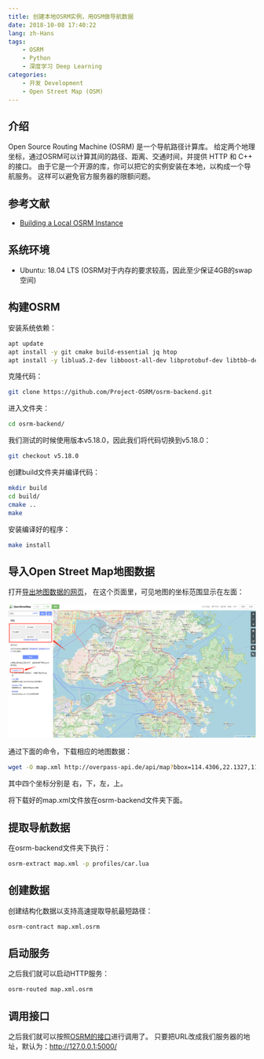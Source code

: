 ```yaml
---
title: 创建本地OSRM实例，用OSM做导航数据
date: 2018-10-08 17:40:22
lang: zh-Hans
tags:
    - OSRM
    - Python
    - 深度学习 Deep Learning
categories: 
    - 开发 Development
    - Open Street Map (OSM)
---
```


## 介绍

Open Source Routing Machine (OSRM) 是一个导航路径计算库。
给定两个地理坐标，通过OSRM可以计算其间的路径、距离、交通时间，并提供 HTTP 和 C++ 的接口。
由于它是一个开源的库，你可以把它的实例安装在本地，以构成一个导航服务。
这样可以避免官方服务器的限额问题。

## 参考文献

- [Building a Local OSRM Instance](https://datawookie.netlify.com/blog/2017/09/building-a-local-osrm-instance/)

## 系统环境

- Ubuntu: 18.04 LTS (OSRM对于内存的要求较高，因此至少保证4GB的swap空间)

## 构建OSRM

安装系统依赖：
```bash
apt update
apt install -y git cmake build-essential jq htop
apt install -y liblua5.2-dev libboost-all-dev libprotobuf-dev libtbb-dev libstxxl-dev libbz2-dev
```

克隆代码：
```bash
git clone https://github.com/Project-OSRM/osrm-backend.git
```

进入文件夹：
```bash
cd osrm-backend/
```

我们测试的时候使用版本v5.18.0，因此我们将代码切换到v5.18.0：
```bash
git checkout v5.18.0
```

创建build文件夹并编译代码：
```bash
mkdir build
cd build/
cmake ..
make
```

安装编译好的程序：
```bash
make install
```

## 导入Open Street Map地图数据
打开[导出地图数据的网页](http://www.openstreetmap.org/export)，
在这个页面里，可见地图的坐标范围显示在左面：

![导出香港的数据](/uploads/postimgs/8924e14c.png)

通过下面的命令，下载相应的地图数据：

```bash
wget -O map.xml http://overpass-api.de/api/map?bbox=114.4306,22.1327,113.8607,22.5398
```

其中四个坐标分别是 右，下，左，上。

将下载好的map.xml文件放在osrm-backend文件夹下面。

## 提取导航数据

在osrm-backend文件夹下执行：
```bash
osrm-extract map.xml -p profiles/car.lua
```

## 创建数据

创建结构化数据以支持高速提取导航最短路径：
```bash
osrm-contract map.xml.osrm
```

## 启动服务
之后我们就可以启动HTTP服务：

```bash
osrm-routed map.xml.osrm
```

## 调用接口
之后我们就可以按照[OSRM的接口](http://project-osrm.org/docs/v5.15.2/api/)进行调用了。
只要把URL改成我们服务器的地址，默认为：http://127.0.0.1:5000/
